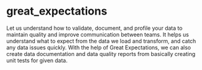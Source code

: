 # great_expectations
Let us understand how to validate, document, and profile your data to maintain quality and improve communication between teams. It helps us understand what to expect from the data we load and transform, and catch any data issues quickly. With the help of Great Expectations, we can also create data documentation and data quality reports from basically creating unit tests for given data. 
